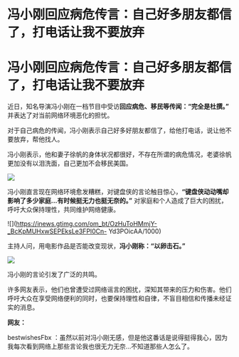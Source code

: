 # 冯小刚回应病危传言：自己好多朋友都信了，打电话让我不要放弃

# 冯小刚回应病危传言：自己好多朋友都信了，打电话让我不要放弃

近日，知名导演冯小刚在一档节目中受访**回应病危、移民等传闻：“完全是杜撰。”** 并表达了对当前网络环境恶化的担忧。

对于自己病危的传闻，冯小刚表示自己好多好朋友都信了，给他打电话，说让他不要放弃，帮他找人。

冯小刚表示，他和妻子徐帆的身体状况都很好，不存在所谓的病危情况，老婆徐帆更加没有以泪洗面，自己更加不会移民美国。

![](https://inews.gtimg.com/om_bt/O2v3G4bq8KBzpiBxTLv1OsquYi1hfuuD2bskXoiFM5L9sAA/1000)

冯小刚直言现在网络环境愈发糟糕，对键盘侠的言论触目惊心，**“键盘侠动动嘴却影响了多少家庭...有时候挺无力也挺无奈的。”**
对家庭和个人造成了巨大的困扰，呼吁大众保持理性，共同维护网络健康。

![](https://inews.gtimg.com/om_bt/OzHuToHMmjY-_BcKpMUHxwSEPEksLe3FPl0Cn-
Yd3POicAA/1000)

主持人问，用电影作品是否能改变现状，**冯小刚称：“以卵击石。”**

![](https://inews.gtimg.com/om_bt/O1X3xsmhNvK4sM4NXJIUwG7yub7Cq3Xx8TAaT9YxAS0MIAA/1000)

冯小刚的言论引发了广泛的共鸣。

许多网友表示，他们也曾遭受过网络谣言的困扰，深知其带来的压力和伤害。他们呼吁大众在享受网络便利的同时，也要保持理性和自律，不盲目相信和传播未经证实的消息。

**网友：**

bestwishesFbx ：虽然以前对冯小刚无感，但是他这番话是说得挺得我心，因为我每次看到网络上那些言论我也很无力无奈…不知道那些人怎么了。

